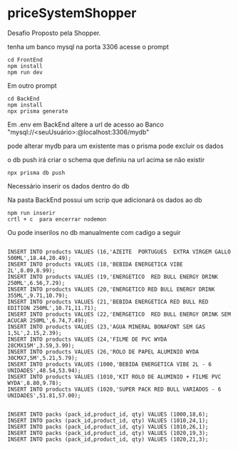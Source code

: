 # priceSystemShopper
Desafio Proposto pela Shopper.

tenha um banco mysql na porta 3306
acesse o prompt
```
cd FrontEnd 
npm install 
npm run dev

```

Em outro prompt

```
cd BackEnd
npm install 
npx prisma generate
```

Em .env em BackEnd altere a url de acesso ao Banco "mysql://<seuUsuário>:<suaSenha>@localhost:3306/mydb"

pode alterar mydb para um existente mas o prisma pode excluir os dados

o db push irá criar o schema que definiu na url acima se não existir 

```
npx prisma db push
```



Necessário inserir os dados dentro do db

Na pasta BackEnd possui um scrip que adicionará os dados ao db 
```
npm run inserir
crtl + c  para encerrar nodemon
```
Ou pode inserilos no db manualmente com cadigo a seguir
```

INSERT INTO products VALUES (16,'AZEITE  PORTUGUES  EXTRA VIRGEM GALLO 500ML',18.44,20.49);
INSERT INTO products VALUES (18,'BEBIDA ENERGETICA VIBE 2L',8.09,8.99);
INSERT INTO products VALUES (19,'ENERGETICO  RED BULL ENERGY DRINK 250ML',6.56,7.29);
INSERT INTO products VALUES (20,'ENERGETICO RED BULL ENERGY DRINK 355ML',9.71,10.79);
INSERT INTO products VALUES (21,'BEBIDA ENERGETICA RED BULL RED EDITION 250ML',10.71,11.71);
INSERT INTO products VALUES (22,'ENERGETICO  RED BULL ENERGY DRINK SEM ACUCAR 250ML',6.74,7.49);
INSERT INTO products VALUES (23,'AGUA MINERAL BONAFONT SEM GAS 1,5L',2.15,2.39);
INSERT INTO products VALUES (24,'FILME DE PVC WYDA 28CMX15M',3.59,3.99);
INSERT INTO products VALUES (26,'ROLO DE PAPEL ALUMINIO WYDA 30CMX7,5M',5.21,5.79);
INSERT INTO products VALUES (1000,'BEBIDA ENERGETICA VIBE 2L - 6 UNIDADES',48.54,53.94);
INSERT INTO products VALUES (1010,'KIT ROLO DE ALUMINIO + FILME PVC WYDA',8.80,9.78);
INSERT INTO products VALUES (1020,'SUPER PACK RED BULL VARIADOS - 6 UNIDADES',51.81,57.00);


INSERT INTO packs (pack_id,product_id, qty) VALUES (1000,18,6);
INSERT INTO packs (pack_id,product_id, qty) VALUES (1010,24,1);
INSERT INTO packs (pack_id,product_id, qty) VALUES (1010,26,1);
INSERT INTO packs (pack_id,product_id, qty) VALUES (1020,19,3);
INSERT INTO packs (pack_id,product_id, qty) VALUES (1020,21,3);

```
